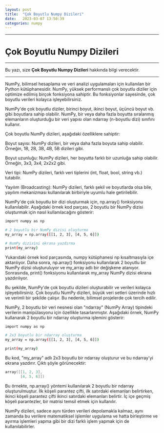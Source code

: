 ```yaml
---
layout: post
title:  "Çok Boyutlu Numpy Dizileri"
date:   2023-03-07 13:50:39
categories: numpy
---
```


---
# Çok Boyutlu Numpy Dizileri
---
Bu yazı, size **Çok Boyutlu Numpy Dizileri** hakkında bilgi verecektir.

---

NumPy, bilimsel hesaplama ve veri analizi uygulamaları için kullanılan bir Python kütüphanesidir. NumPy, yüksek performanslı çok boyutlu diziler için optimize edilmiş birçok fonksiyona sahiptir. Bu fonksiyonlar sayesinde, çok boyutlu verileri kolayca işleyebilirsiniz.

NumPy'de çok boyutlu diziler, birinci boyut, ikinci boyut, üçüncü boyut vb. gibi boyutlara sahip olabilir. NumPy, bir veya daha fazla boyutta sıralanmış elemanların oluşturduğu bir veri yapısı olan ndarray (n-boyutlu dizi) sınıfını kullanır.

Çok boyutlu NumPy dizileri, aşağıdaki özelliklere sahiptir:

Boyut sayısı: NumPy dizileri, bir veya daha fazla boyuta sahip olabilir. Örneğin, 1B, 2B, 3B, 4B, 5B dizileri gibi.

Boyut uzunluğu: NumPy dizileri, her boyutta farklı bir uzunluğa sahip olabilir. Örneğin, 3x3, 3x4, 2x2x2 gibi.

Veri tipi: NumPy dizileri, farklı veri tiplerini (int, float, bool, string vb.) tutabilir.

Yayılım (Broadcasting): NumPy dizileri, farklı şekil ve boyutlarda olsa bile, yayılım mekanizması kullanılarak birbiriyle uyumlu hale getirilebilir.

NumPy'de çok boyutlu bir dizi oluşturmak için, np.array() fonksiyonu kullanılabilir. Aşağıdaki örnek kod parçası, 2 boyutlu bir NumPy dizisi oluşturmak için nasıl kullanılacağını gösterir:

```sh
import numpy as np

# 2 boyutlu bir NumPy dizisi oluşturma
my_array = np.array([[1, 2, 3], [4, 5, 6]])

# NumPy dizisini ekrana yazdırma
print(my_array)
```

Yukarıdaki örnek kod parçasında, numpy kütüphanesi np kısaltmasıyla içe aktarılıyor. Daha sonra, np.array() fonksiyonu kullanılarak 2 boyutlu bir NumPy dizisi oluşturuluyor ve my_array adlı bir değişkene atanıyor. Sonrasında, print() fonksiyonu kullanılarak my_array NumPy dizisi ekrana yazdırılıyor.

Bu şekilde, NumPy'de çok boyutlu dizileri oluşturabilir ve verileri kolayca işleyebilirsiniz. Çok boyutlu NumPy dizileri, büyük veri setleri üzerinde hızlı ve verimli bir şekilde çalışır. Bu nedenle, bilimsel projelerde çok tercih edilir.

NumPy, 2 boyutlu bir veri nesnesi olan "ndarray" (NumPy Array) tipindeki verilerin manipülasyonu için özellikle tasarlanmıştır. Aşağıdaki örnek, NumPy kullanarak 2 boyutlu bir ndarray oluşturma işlemini gösterir:

```sh
import numpy as np

# 2x3 boyutlu bir ndarray oluşturma
my_array = np.array([[1, 2, 3], [4, 5, 6]])

print(my_array)
```

Bu kod, "my_array" adlı 2x3 boyutlu bir ndarray oluşturur ve bu ndarray'yi ekrana yazdırır. Çıktı şöyle görünecektir:

```s
array([[1, 2, 3],
       [4, 5, 6]])
```

Bu örnekte, np.array() yöntemi kullanılarak 2 boyutlu bir ndarray oluşturulmuştur. İlk köşeli parantez çifti, ilk satırdaki elemanları belirtirken, ikinci köşeli parantez çifti ikinci satırdaki elemanları belirtir. İç içe geçmiş köşeli parantezler, bir matrisi temsil etmek için kullanılır.

NumPy dizileri, sadece aynı türden verileri depolamakla kalmaz, aynı zamanda bu verilere matematiksel işlemler uygulama ve hatta birleştirme ve ayırma işlemleri yapma gibi bir dizi farklı işlem yapmak için de kullanılabilirler.